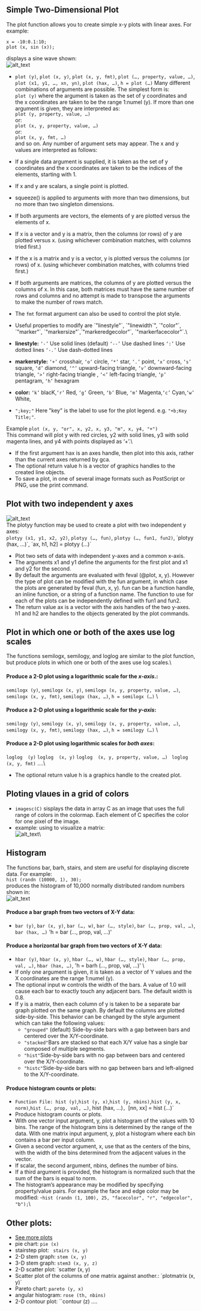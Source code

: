##  Simple Two-Dimensional Plot

The plot function allows you to create simple x-y plots with linear axes. For example:
```
x = -10:0.1:10;
plot (x, sin (x));
```
displays a sine wave shown:\
![alt_text](https://octave.org/doc/v4.0.0/plot.png)
- `plot (y)`, `plot (x, y)`, `plot (x, y, fmt)`, `plot (…, property, value, …)`, `plot (x1, y1, …, xn, yn)`, `plot (hax, …)`, `h = plot (…)`
Many different combinations of arguments are possible. The simplest form is:\
`plot (y)`
where the argument is taken as the set of y coordinates and the x coordinates are taken to be the range 1:numel (y).
If more than one argument is given, they are interpreted as:\
`plot (y, property, value, …)`\
or:\
`plot (x, y, property, value, …)`\
or:\
`plot (x, y, fmt, …)`\
and so on. Any number of argument sets may appear. The x and y values are interpreted as follows:
- If a single data argument is supplied, it is taken as the set of y coordinates and the x coordinates are taken to be the indices of the elements, starting with 1.
- If x and y are scalars, a single point is plotted.
- squeeze() is applied to arguments with more than two dimensions, but no more than two singleton dimensions.
- If both arguments are vectors, the elements of y are plotted versus the elements of x.
- If x is a vector and y is a matrix, then the columns (or rows) of y are plotted versus x. (using whichever combination matches, with columns tried first.)
- If the x is a matrix and y is a vector, y is plotted versus the columns (or rows) of x. (using whichever combination matches, with columns tried first.)
- If both arguments are matrices, the columns of y are plotted versus the columns of x. In this case, both matrices must have the same number of rows and columns and no attempt is made to transpose the arguments to make the number of rows match.

- The `fmt` format argument can also be used to control the plot style.
-  Useful properties to modify are ´"linestyle"´, ´"linewidth´", ´"color"´, ´"marker"´, ´"markersize"´,´"markeredgecolor"´, ´"markerfacecolor"´.\
- **linestyle:** `‘-’`	Use solid lines (default) `‘--’`	Use dashed lines `‘:’`	Use dotted lines `‘-.’`	Use dash-dotted lines
- **markerstyle:** `‘+’`	crosshair, `‘o’`	circle, `‘*’`	star, `‘.’`	point, `‘x’`	cross, `‘s’`	square, `‘d’`	diamond, `‘^’`	upward-facing triangle, `‘v’`	downward-facing triangle,
`‘>’`	right-facing triangle , `‘<’`	left-facing triangle, `‘p’`	pentagram, `‘h’`	hexagram
- **color:** `‘k’`	blacK,`‘r’`	Red, `‘g’`	Green, `‘b’`	Blue, `‘m’`	Magenta,`‘c’`	Cyan,`‘w’`	White,
- `";key;"` Here "key" is the label to use for the plot legend. e.g. `"+b;Key Title;"`.

Example `plot (x, y, "or", x, y2, x, y3, "m", x, y4, "+")`\
This command will plot y with red circles, y2 with solid lines, y3 with solid magenta lines, and y4 with points displayed as ‘+’.\

- If the first argument hax is an axes handle, then plot into this axis, rather than the current axes returned by gca.
- The optional return value h is a vector of graphics handles to the created line objects.
- To save a plot, in one of several image formats such as PostScript or PNG, use the print command.

## Plot with two independent y axes

![alt_text](https://www.mathworks.com/help/examples/graphics/win64/LabelBothYAxesExample_01.png)\
The plotyy function may be used to create a plot with two independent y axes:\
`plotyy (x1, y1, x2, y2)`, `plotyy (…, fun)`, `plotyy (…, fun1, fun2)`, ´plotyy (hax, …)´, ´ax, h1, h2] = plotyy (…)´
- Plot two sets of data with independent y-axes and a common x-axis.
- The arguments x1 and y1 define the arguments for the first plot and x1 and y2 for the second.
- By default the arguments are evaluated with feval (@plot, x, y). However the type of plot can be modified with the fun argument, in which case the plots are generated by feval (fun, x, y). fun can be a function handle, an inline function, or a string of a function name. The function to use for each of the plots can be independently defined with fun1 and fun2.
- The return value ax is a vector with the axis handles of the two y-axes. h1 and h2 are handles to the objects generated by the plot commands.

## Plot in which one or both of the axes use log scales
The functions semilogx, semilogy, and loglog are similar to the plot function, but produce plots in which one or both of the axes use log scales.\

#### Produce a 2-D plot using a logarithmic scale for the ***x-axis***.:
`semilogx (y)`, `semilogx (x, y)`, `semilogx (x, y, property, value, …)`, ` semilogx (x, y, fmt)`, `semilogx (hax, …)`, `h = semilogx (…)` \
#### Produce a 2-D plot using a logarithmic scale for the ***y-axis***:
`semilogy (y)`, `semilogy (x, y)`, `semilogy (x, y, property, value, …)`, ` semilogy (x, y, fmt)`, `semilogy (hax, …)`, `h = semilogy (…)` \
#### Produce a 2-D plot using logarithmic scales for ***both axes***:
`loglog  (y)` `loglog  (x, y)` `loglog  (x, y, property, value, …)` ` loglog  (x, y, fmt)` ....\

- The optional return value h is a graphics handle to the created plot.

##  Ploting vlaues in a grid of colors
- `imagesc(C)` sisplays the data in array C as an image that uses the full range of colors in the colormap. Each element of C specifies the color for one pixel of the image. 
- example: using to visualize a matrix:\
![alt_text](https://i.imgur.com/BNdn5xM.png)\

## Histogram
The functions bar, barh, stairs, and stem are useful for displaying discrete data. For example:\
`hist (randn (10000, 1), 30);`\
produces the histogram of 10,000 normally distributed random numbers shown in:\
![alt_text](https://octave.org/doc/v4.0.0/hist.png)

#### Produce a bar graph from two vectors of X-Y data:
- `bar (y)`, `bar (x, y)`, `bar (…, w)`, `bar (…, style)`, `bar (…, prop, val, …)`, `bar (hax, …)` 'h = bar (…, prop, val, …)' 
#### Produce a horizontal bar graph from two vectors of X-Y data:
- `hbar (y)`, `hbar (x, y)`, `hbar (…, w)`, `hbar (…, style)`, `hbar (…, prop, val, …)`, `hbar (hax, …)`, 'h = barh (…, prop, val, …)' 
\
- If only one argument is given, it is taken as a vector of Y values and the X coordinates are the range 1:numel (y).
- The optional input w controls the width of the bars. A value of 1.0 will cause each bar to exactly touch any adjacent bars. The default width is 0.8.
- If y is a matrix, then each column of y is taken to be a separate bar graph plotted on the same graph. By default the columns are plotted side-by-side. This behavior can be changed by the style argument which can take the following values:
  - `"grouped"` (default) Side-by-side bars with a gap between bars and centered over the X/Y-coordinate.
  - `"stacked"`Bars are stacked so that each X/Y value has a single bar composed of multiple segments.
  - `"hist"`Side-by-side bars with no gap between bars and centered over the X/Y-coordinate.
  - `"histc"`Side-by-side bars with no gap between bars and left-aligned to the X/Y-coordinate.

#### Produce histogram counts or plots:
- `Function File: hist (y)`,`hist (y, x)`,`hist (y, nbins)`,`hist (y, x, norm)`,`hist (…, prop, val, …)`, hist (hax, …)`, `[nn, xx] = hist (…)`
- Produce histogram counts or plots.
- With one vector input argument, y, plot a histogram of the values with 10 bins. The range of the histogram bins is determined by the range of the data. With one matrix input argument, y, plot a histogram where each bin contains a bar per input column.
- Given a second vector argument, x, use that as the centers of the bins, with the width of the bins determined from the adjacent values in the vector.
- If scalar, the second argument, nbins, defines the number of bins.
- If a third argument is provided, the histogram is normalized such that the sum of the bars is equal to norm.
- The histogram’s appearance may be modified by specifying property/value pairs. For example the face and edge color may be modified:
  -`hist (randn (1, 100), 25, "facecolor", "r", "edgecolor", "b");`\
  
## Other plots:
- [See more plots](https://octave.org/doc/v4.0.0/Two_002dDimensional-Plots.html)
- pie chart: `pie (x)`
- stairstep plot: ` stairs (x, y)`
- 2-D stem graph: `stem (x, y)`
- 3-D stem graph: `stem3 (x, y, z)`
- 2-D scatter plot: `scatter (x, y)
- Scatter plot of the columns of one matrix against another.: ´plotmatrix (x, y)`
- Pareto chart: `pareto (y, x)`
- angular histogram: `rose (th, nbins)`
- 2-D contour plot: ``contour (z)
....
